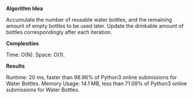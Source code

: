 **Algorithm Idea**

Accumulate the number of reusable water bottles, and 
the remaining amount of empty bottles to be used later.
Update the drinkable amount of bottles correspondingly after each iteration. 

**Complexities**

Time: O(N).
Space: O(1).

**Results**

Runtime: 20 ms, faster than 98.96% of Python3 online submissions for Water Bottles.
Memory Usage: 14.1 MB, less than 71.09% of Python3 online submissions for Water Bottles.
